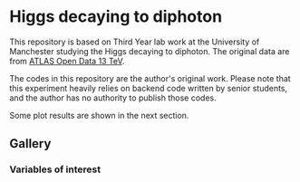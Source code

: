 # Higgs decaying to diphoton

This repository is based on Third Year lab work at the University of Manchester studying the Higgs decaying to diphoton. The original data are from [ATLAS Open Data 13 TeV](http://opendata.atlas.cern/release/2020/documentation/index.html). 

The codes in this repository are the author's original work. Please note that this experiment heavily relies on backend code written by senior students, and the author has no authority to publish those codes.

Some plot results are shown in the next section.

## Gallery

### Variables of interest

